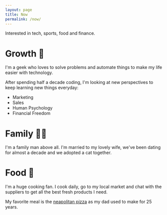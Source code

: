 ```yaml
---
layout: page
title: Now
permalink: /now/
---
```


Interested in tech, sports, food and finance.

# Growth 🌱

I'm a geek who loves to solve problems and automate things to make my life easier with technology.

After spending half a decade coding, I'm looking at new perspectives to keep learning new things everyday:
- Marketing
- Sales
- Human Psychology
- Financial Freedom

# Family 👰😸

I'm a family man above all. I'm married to my lovely wife, we've been dating for almost a decade and we adopted a cat together.

# Food 🍕

I'm a huge cooking fan. I cook daily, go to my local market and chat with the suppliers to get all the best fresh products I need.

My favorite meal is the [neapolitan pizza](https://www.google.com/search?tbm=isch&sxsrf=ACYBGNRZ6lYmizxoRqjq2_FvqdkJyctEDg%3A1573512106638&source=hp&biw=1440&bih=730&ei=quPJXbarJI6d5wKE94_wBw&q=neapolitan+pizza) as my dad used to make for 25 years.

